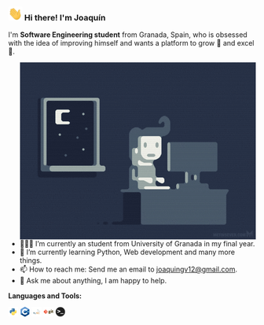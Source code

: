 ### <img src="img/Hi.gif" width="29px"> Hi there! I'm Joaquín&nbsp;

I'm  **Software Engineering student** from Granada, Spain, who is obsessed with the idea of improving himself and wants a platform to grow 🚀 and excel :1st_place_medal:.

<img align="right" alt="GIF" src="img/coding.gif" />

- 👨🏽‍💻 I’m currently an student from University of Granada in my final year.
- 🌱 I’m currently learning Python, Web development and many more things.
- 📫 How to reach me: Send me an email to [joaquingv12@gmail.com](mailto:joaquingv12@gmail.com).
- 💬 Ask me about anything, I am happy to help.
  
**Languages and Tools:**  

<code><img height="20" src="img/python.png"></code>
<code><img height="20" src="img/cpp.png"></code>
<code><img height="20" src="img/mysql.png"></code>
<code><img height="20" src="img/git.png"></code>
<code><img height="20" src="img/terminal.png"></code>

